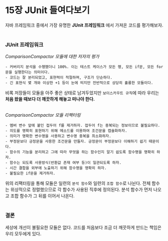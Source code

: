 15장 JUnit 들여다보기
================
자바 프레임워크 중에서 가장 유명한 __JUnit 프레임워크__ 에서 가져온 코드를 평가해보자.  
<br>

### JUnit 프레임워크
_ComparisonCompactor 모듈에 대한 저자의 평가_
```
- 커버리지 분석을 수행했더니 100%. 이는 테스트 케이스가 모든 행, 모든 if문, 모든 for문을 실행한다는 의미이다.  
- 코드는 잘 분리되었고, 표현력이 적절하며, 구조가 단순하다.  
- 긴 표현식 몇 개와 이상한 +1 등이 눈에 띄지만 전반적으로 상당히 휼륭한 모듈이다.  
```
비록 저장들이 모듈을 아주 좋은 상태로 남겨두었지만 `보이스카우트 규칙`에 따라 우리는 __처음 왔을 때보다 더 깨끗하게 해놓고 떠나야 한다.__  
<br>

_ComparisonCompactor 모듈 리팩터링_
```
- 멤버 변수 앞에 붙인 접두어 f를 제거하자. 접두어 f는 중복되는 정보이므로 불필요하다.  
- 의도를 명확히 표현하기 위해 메소드를 이용하여 조건문을 캡슐화하자.  
- 의미가 명확한 변수명을 사용하고 변수명 중복을 최소화하자.  
- 부정문보다 긍정문을 사용한 조건문을 만들자. 긍정문이 부정문보다 이해하기 쉽기 때문이다.  
- 함수의 기능을 분리하고 그에 따라 무엇을 하는 함수인지 알기 쉽도록 함수명을 명확히 하자.  
- 함수는 되도록 사용방식(반환값 존재 여부 등)이 일관되도록 하자.  
- 시간 결합을 외부에 노출하기 위해 함수명을 명확히 하자.   
- 불필요한 if문을 제거하자.  
```
위의 리팩터링을 통해 모듈은 일련의 `분석 함수`와 일련의 `조합 함수`로 나뉜다. 전체 함수는 위상적으로 정렬했으므로 각 함수가 사용된 직후에 정의된다.
분석 함수가 먼저 나오고 조합 함수가 그 뒤를 이어서 나온다.  
<br>

### 결론
세상에 개선이 불필요한 모듈은 없다. 코드를 처음보다 조금 더 깨끗하게 만드는 책임은 우리 모두에게 있다.  